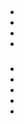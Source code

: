 # 

[]()

## 

![]()



### 

### 











### 



### 







## 



## 



## 

## 

## 

### 



- 
- 
- 
- 

> 

### 

- 



- 

- 



- 

- 

## 



[]()

